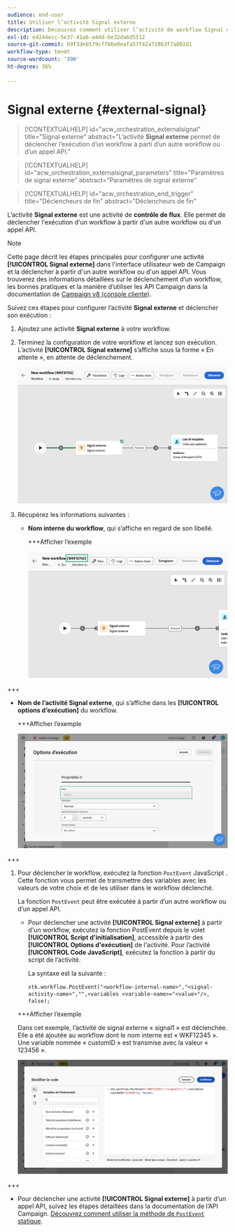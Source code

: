 ```yaml
---
audience: end-user
title: Utiliser l’activité Signal externe
description: Découvrez comment utiliser l’activité de workflow Signal externe
exl-id: e4244ecc-5e37-41a6-a4dd-6e32da6d5512
source-git-commit: b9f3deb579cf786e0eafa57f42a728b3f7a002d1
workflow-type: tm+mt
source-wordcount: '390'
ht-degree: 36%

---
```


# Signal externe {#external-signal}

<!--External Signal End-->

>[!CONTEXTUALHELP]
>id="acw_orchestration_externalsignal"
>title="Signal externe"
>abstract="L’activité **Signal externe** permet de déclencher l’exécution d’un workflow à parti d’un autre workflow ou d’un appel API."

>[!CONTEXTUALHELP]
>id="acw_orchestration_externalsignal_parameters"
>title="Paramètres de signal externe"
>abstract="Paramètres de signal externe"

>[!CONTEXTUALHELP]
>id="acw_orchestration_end_trigger"
>title="Déclencheurs de fin"
>abstract="Déclencheurs de fin"

L’activité **Signal externe** est une activité de **contrôle de flux**. Elle permet de déclencher l&#39;exécution d&#39;un workflow à partir d&#39;un autre workflow ou d&#39;un appel API.

>[!NOTE]
>
>Cette page décrit les étapes principales pour configurer une activité **[!UICONTROL Signal externe]** dans l&#39;interface utilisateur web de Campaign et la déclencher à partir d&#39;un autre workflow ou d&#39;un appel API. Vous trouverez des informations détaillées sur le déclenchement d’un workflow, les bonnes pratiques et la manière d’utiliser les API Campaign dans la documentation de [Campaign v8 (console cliente)](https://experienceleague.adobe.com/fr/docs/campaign/automation/workflows/advanced-management/javascript-in-workflows#trigger-example).

Suivez ces étapes pour configurer l’activité **Signal externe** et déclencher son exécution :

1. Ajoutez une activité **Signal externe** à votre workflow.

1. Terminez la configuration de votre workflow et lancez son exécution. L’activité **[!UICONTROL Signal externe]** s’affiche sous la forme « En attente », en attente de déclenchement.

   ![La capture d’écran montre l’activité Signal externe dans un état en attente.](../assets/external-signal-pending.png)

1. Récupérez les informations suivantes :

   * **Nom interne du workflow**, qui s’affiche en regard de son libellé.

     +++Afficher l’exemple

     ![La capture d’écran affiche le nom interne du workflow en regard de son libellé.](../assets/external-signal-workflow-name.png)

+++

   * **Nom de l’activité Signal externe**, qui s’affiche dans les **[!UICONTROL options d’exécution]** du workflow.

     +++Afficher l’exemple

     ![La capture d’écran affiche le nom de l’activité Signal externe dans les options d’exécution.](../assets/external-signal-name.png)

+++

1. Pour déclencher le workflow, exécutez la fonction `PostEvent` JavaScript . Cette fonction vous permet de transmettre des variables avec les valeurs de votre choix et de les utiliser dans le workflow déclenché.

   La fonction `PostEvent` peut être exécutée à partir d’un autre workflow ou d’un appel API.

   * Pour déclencher une activité **[!UICONTROL Signal externe]** à partir d&#39;un workflow, exécutez la fonction PostEvent depuis le volet **[!UICONTROL Script d&#39;initialisation]**, accessible à partir des **[!UICONTROL Options d&#39;exécution]** de l&#39;activité. Pour l’activité **[!UICONTROL Code JavaScript]**, exécutez la fonction à partir du script de l’activité.

     La syntaxe est la suivante :

     ```
     xtk.workflow.PostEvent("<workflow-internal-name>","<signal-activity-name>","",<variables <variable-name>="<value>"/>, false);
     ```

   +++Afficher l’exemple

   Dans cet exemple, l’activité de signal externe « signal1 » est déclenchée. Elle a été ajoutée au workflow dont le nom interne est « WKF12345 ». Une variable nommée « customID » est transmise avec la valeur « 123456 ».

   ![La capture d’écran illustre un exemple de déclenchement de l’activité Signal externe à l’aide de la fonction PostEvent.](../assets/external-signal-sample.png)

+++

   * Pour déclencher une activité **[!UICONTROL Signal externe]** à partir d’un appel API, suivez les étapes détaillées dans la documentation de l’API Campaign. [Découvrez comment utiliser la méthode de `PostEvent` statique](https://experienceleague.adobe.com/developer/campaign-api/api/sm-workflow-PostEvent.html?lang=fr).